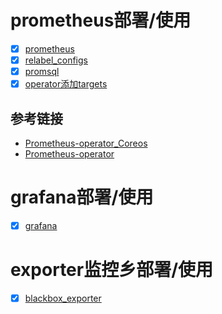 # prometheus部署/使用
- [x] [prometheus](https://github.com/bertreyking/monitor/blob/master/prometheus/prometheus.md)
- [x] [relabel_configs](https://github.com/bertreyking/monitor/blob/master/prometheus/relabel_configs.md)
- [x] [promsql](https://github.com/bertreyking/monitor/blob/master/prometheus/promsql.md)
- [x] [operator添加targets](https://github.com/prometheus-operator/prometheus-operator/blob/master/Documentation/additional-scrape-config.md)

## 参考链接
- [Prometheus-operator_Coreos](https://coreos.com/operators/prometheus/docs/latest/design.html)
- [Prometheus-operator](https://github.com/prometheus-operator/prometheus-operator/tree/master/Documentation)

# grafana部署/使用
- [x] [grafana](https://github.com/bertreyking/monitor/tree/master/prometheus/grafana)

# exporter监控乡部署/使用
- [x] [blackbox_exporter](https://github.com/bertreyking/monitor/tree/master/prometheus/exporter/blackbox_exporter)
